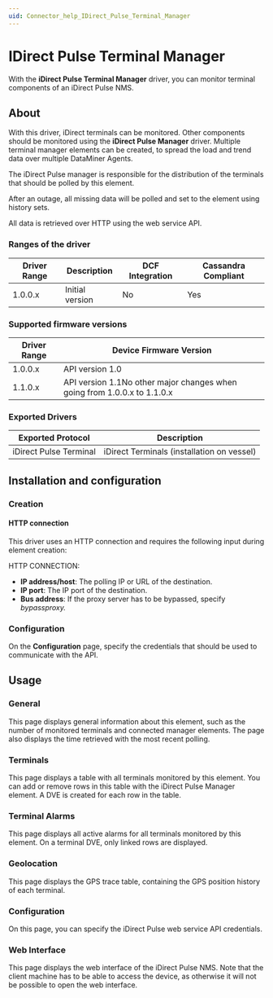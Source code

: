 ```yaml
---
uid: Connector_help_IDirect_Pulse_Terminal_Manager
---
```


# IDirect Pulse Terminal Manager

With the **iDirect Pulse Terminal Manager** driver, you can monitor terminal components of an iDirect Pulse NMS.

## About

With this driver, iDirect terminals can be monitored. Other components should be monitored using the **iDirect Pulse Manager** driver. Multiple terminal manager elements can be created, to spread the load and trend data over multiple DataMiner Agents.

The iDirect Pulse manager is responsible for the distribution of the terminals that should be polled by this element.

After an outage, all missing data will be polled and set to the element using history sets.

All data is retrieved over HTTP using the web service API.

### Ranges of the driver

| **Driver Range** | **Description** | **DCF Integration** | **Cassandra Compliant** |
|------------------|-----------------|---------------------|-------------------------|
| 1.0.0.x          | Initial version | No                  | Yes                     |

### Supported firmware versions

| **Driver Range** | **Device Firmware Version**                                              |
|------------------|--------------------------------------------------------------------------|
| 1.0.0.x          | API version 1.0                                                          |
| 1.1.0.x          | API version 1.1No other major changes when going from 1.0.0.x to 1.1.0.x |

### Exported Drivers

| **Exported Protocol**  | **Description**                            |
|------------------------|--------------------------------------------|
| iDirect Pulse Terminal | iDirect Terminals (installation on vessel) |

## Installation and configuration

### Creation

#### HTTP connection

This driver uses an HTTP connection and requires the following input during element creation:

HTTP CONNECTION:

- **IP address/host**: The polling IP or URL of the destination.
- **IP port**: The IP port of the destination.
- **Bus address**: If the proxy server has to be bypassed, specify *bypassproxy.*

### Configuration

On the **Configuration** page, specify the credentials that should be used to communicate with the API.

## Usage

### General

This page displays general information about this element, such as the number of monitored terminals and connected manager elements. The page also displays the time retrieved with the most recent polling.

### Terminals

This page displays a table with all terminals monitored by this element. You can add or remove rows in this table with the iDirect Pulse Manager element. A DVE is created for each row in the table.

### Terminal Alarms

This page displays all active alarms for all terminals monitored by this element. On a terminal DVE, only linked rows are displayed.

### Geolocation

This page displays the GPS trace table, containing the GPS position history of each terminal.

### Configuration

On this page, you can specify the iDirect Pulse web service API credentials.

### Web Interface

This page displays the web interface of the iDirect Pulse NMS. Note that the client machine has to be able to access the device, as otherwise it will not be possible to open the web interface.
